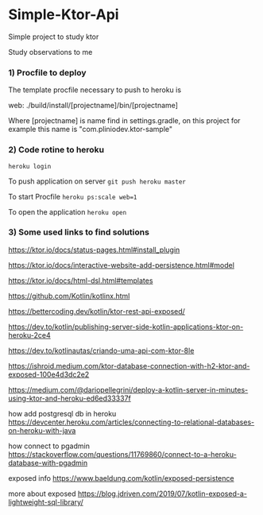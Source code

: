 # Simple-Ktor-Api
Simple project to study ktor

Study observations to me

### 1) Procfile to deploy
The template procfile necessary to push to heroku is

web: ./build/install/[projectname]/bin/[projectname]

Where [projectname] is name find in settings.gradle, on this project for example
this name is "com.pliniodev.ktor-sample"

### 2) Code rotine to heroku

`heroku login` 

To push application on server
`git push heroku master`

To start Procfile
`heroku ps:scale web=1`

To open the application
`heroku open`

### 3) Some used links to find solutions
https://ktor.io/docs/status-pages.html#install_plugin

https://ktor.io/docs/interactive-website-add-persistence.html#model

https://ktor.io/docs/html-dsl.html#templates

https://github.com/Kotlin/kotlinx.html

https://bettercoding.dev/kotlin/ktor-rest-api-exposed/

https://dev.to/kotlin/publishing-server-side-kotlin-applications-ktor-on-heroku-2ce4

https://dev.to/kotlinautas/criando-uma-api-com-ktor-8le

https://ishroid.medium.com/ktor-database-connection-with-h2-ktor-and-exposed-100e4d3dc2e2

https://medium.com/@dariopellegrini/deploy-a-kotlin-server-in-minutes-using-ktor-and-heroku-ed6ed33337f

how add postgresql db in heroku
https://devcenter.heroku.com/articles/connecting-to-relational-databases-on-heroku-with-java

how connect to pgadmin
https://stackoverflow.com/questions/11769860/connect-to-a-heroku-database-with-pgadmin

exposed info
https://www.baeldung.com/kotlin/exposed-persistence

more about exposed
https://blog.jdriven.com/2019/07/kotlin-exposed-a-lightweight-sql-library/